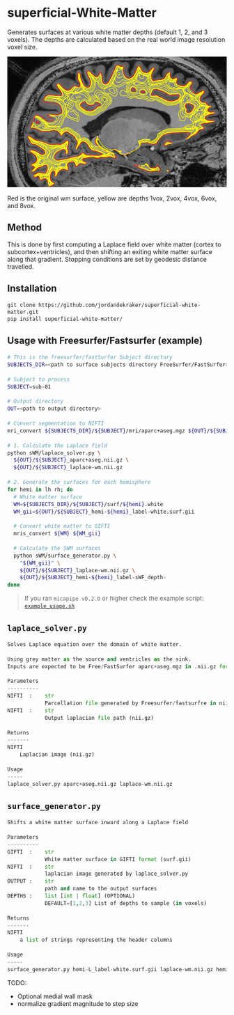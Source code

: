 # superficial-White-Matter
Generates surfaces at various white matter depths (default 1, 2, and 3 voxels).
The depths are calculated based on the real world image resolution voxel size.

![example](./scrnshot.png)

Red is the original wm surface, yellow are depths 1vox, 2vox, 4vox, 6vox, and 8vox.

## Method
This is done by first computing a Laplace field over white matter (cortex to subcortex+ventricles), and then shifting an exiting white matter surface along that gradient.
Stopping conditions are set by geodesic distance travelled.

## Installation
```
git clone https://github.com/jordandekraker/superficial-white-matter.git
pip install superficial-white-matter/
```

## Usage with Freesurfer/Fastsurfer (example)
```bash
# This is the freesurfer/fastSurfer Subject directory
SUBJECTS_DIR=<path to surface subjects directory FreeSurfer/FastSurfer>

# Subject to process
SUBJECT=sub-01

# Output directory
OUT=<path to output directory>

# Convert segmentation to NIFTI
mri_convert ${SUBJECTS_DIR}/${SUBJECT}/mri/aparc+aseg.mgz ${OUT}/${SUBJECT}_aparc+aseg.nii.gz

# 1. Calculate the Laplace field
python sWM/laplace_solver.py \
  ${OUT}/${SUBJECT}_aparc+aseg.nii.gz \
  ${OUT}/${SUBJECT}_laplace-wm.nii.gz

# 2. Generate the surfaces for each hemisphere
for hemi in lh rh; do
  # White matter surface
  WM=${SUBJECTS_DIR}/${SUBJECT}/surf/${hemi}.white
  WM_gii=${OUT}/${SUBJECT}_hemi-${hemi}_label-white.surf.gii

  # Convert white matter to GIFTI
  mris_convert ${WM} ${WM_gii}

  # Calculate the SWM surfaces
  python sWM/surface_generator.py \
    "${WM_gii}" \
    ${OUT}/${SUBJECT}_laplace-wm.nii.gz \
    ${OUT}/${SUBJECT}_hemi-${hemi}_label-sWF_depth-
done

```

> If you ran `micapipe v0.2.0` or higher check the example script:  [`example_usage.sh`](./example_usage.sh)

## `laplace_solver.py`
```python
Solves Laplace equation over the domain of white matter.

Using grey matter as the source and ventricles as the sink.
Inputs are expected to be Free/FastSurfer aparc+aseg.mgz in .nii.gz format

Parameters
----------
NIFTI  :    str
            Parcellation file generated by Freesurfer/fastsurfre in nii.gz format (from mri/aparc+aseg.mgz).
NIFTI  :    str
            Output laplacian file path (nii.gz)

Returns
-------
NIFTI
    Laplacian image (nii.gz)

Usage
-----
laplace_solver.py aparc+aseg.nii.gz laplace-wm.nii.gz
```

## `surface_generator.py`
```python
Shifts a white matter surface inward along a Laplace field

Parameters
----------
GIFTI  :    str
            White matter surface in GIFTI format (surf.gii)
NIFTI  :    str
            laplacian image generated by laplace_solver.py
OUTPUT :    str
            path and name to the output surfaces
DEPTHS :    list [int | float] (OPTIONAL)
            DEFAULT=[1,2,3] List of depths to sample (in voxels)

Returns
-------
NIFTI
    a list of strings representing the header columns

Usage
-----
surface_generator.py hemi-L_label-white.surf.gii laplace-wm.nii.gz hemi-L_label-sWF_depth- 1,2,3
```

TODO:
- Optional medial wall mask
- normalize gradient magnitude to step size
